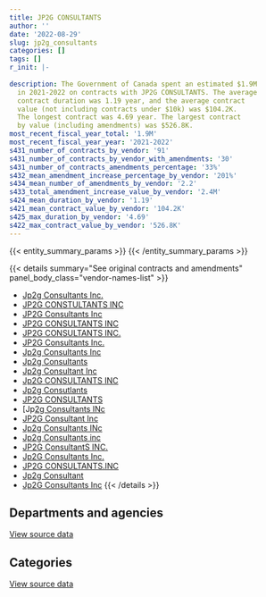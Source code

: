 ```yaml
---
title: JP2G CONSULTANTS
author: ''
date: '2022-08-29'
slug: jp2g_consultants
categories: []
tags: []
r_init: |-
  
description: The Government of Canada spent an estimated $1.9M
  in 2021-2022 on contracts with JP2G CONSULTANTS. The average
  contract duration was 1.19 year, and the average contract
  value (not including contracts under $10k) was $104.2K.
  The longest contract was 4.69 year. The largest contract
  by value (including amendments) was $526.8K.
most_recent_fiscal_year_total: '1.9M'
most_recent_fiscal_year_year: '2021-2022'
s431_number_of_contracts_by_vendor: '91'
s431_number_of_contracts_by_vendor_with_amendments: '30'
s431_number_of_contracts_amendments_percentage: '33%'
s432_mean_amendment_increase_percentage_by_vendor: '201%'
s434_mean_number_of_amendments_by_vendor: '2.2'
s433_total_amendment_increase_value_by_vendor: '2.4M'
s424_mean_duration_by_vendor: '1.19'
s421_mean_contract_value_by_vendor: '104.2K'
s425_max_duration_by_vendor: '4.69'
s422_max_contract_value_by_vendor: '526.8K'
---
```


<script src="/rmarkdown-libs/htmlwidgets/htmlwidgets.js"></script>
<link href="/rmarkdown-libs/datatables-css/datatables-crosstalk.css" rel="stylesheet" />
<script src="/rmarkdown-libs/datatables-binding/datatables.js"></script>
<script src="/rmarkdown-libs/jquery/jquery-3.6.0.min.js"></script>
<link href="/rmarkdown-libs/dt-core-bootstrap/css/dataTables.bootstrap.min.css" rel="stylesheet" />
<link href="/rmarkdown-libs/dt-core-bootstrap/css/dataTables.bootstrap.extra.css" rel="stylesheet" />
<script src="/rmarkdown-libs/dt-core-bootstrap/js/jquery.dataTables.min.js"></script>
<script src="/rmarkdown-libs/dt-core-bootstrap/js/dataTables.bootstrap.min.js"></script>
<link href="/rmarkdown-libs/crosstalk/css/crosstalk.min.css" rel="stylesheet" />
<script src="/rmarkdown-libs/crosstalk/js/crosstalk.min.js"></script>
<script src="/rmarkdown-libs/htmlwidgets/htmlwidgets.js"></script>
<link href="/rmarkdown-libs/datatables-css/datatables-crosstalk.css" rel="stylesheet" />
<script src="/rmarkdown-libs/datatables-binding/datatables.js"></script>
<script src="/rmarkdown-libs/jquery/jquery-3.6.0.min.js"></script>
<link href="/rmarkdown-libs/dt-core-bootstrap/css/dataTables.bootstrap.min.css" rel="stylesheet" />
<link href="/rmarkdown-libs/dt-core-bootstrap/css/dataTables.bootstrap.extra.css" rel="stylesheet" />
<script src="/rmarkdown-libs/dt-core-bootstrap/js/jquery.dataTables.min.js"></script>
<script src="/rmarkdown-libs/dt-core-bootstrap/js/dataTables.bootstrap.min.js"></script>
<link href="/rmarkdown-libs/crosstalk/css/crosstalk.min.css" rel="stylesheet" />
<script src="/rmarkdown-libs/crosstalk/js/crosstalk.min.js"></script>

{{< entity_summary_params >}}
{{< /entity_summary_params >}}

{{< details summary="See original contracts and amendments" panel_body_class="vendor-names-list" >}}
- [Jp2g Consultants Inc.](https://search.open.canada.ca/en/ct/?sort=contract_value_f%20desc&page=1&search_text=%22Jp2g%20Consultants%20Inc.%22)
- [JP2G CONSTULTANTS INC](https://search.open.canada.ca/en/ct/?sort=contract_value_f%20desc&page=1&search_text=%22JP2G%20CONSTULTANTS%20INC%22)
- [JP2G Consultants Inc](https://search.open.canada.ca/en/ct/?sort=contract_value_f%20desc&page=1&search_text=%22JP2G%20Consultants%20Inc%22)
- [JP2G CONSULTANTS INC](https://search.open.canada.ca/en/ct/?sort=contract_value_f%20desc&page=1&search_text=%22JP2G%20CONSULTANTS%20INC%22)
- [JP2G CONSULTANTS INC.](https://search.open.canada.ca/en/ct/?sort=contract_value_f%20desc&page=1&search_text=%22JP2G%20CONSULTANTS%20INC.%22)
- [JP2G Consultants Inc.](https://search.open.canada.ca/en/ct/?sort=contract_value_f%20desc&page=1&search_text=%22JP2G%20Consultants%20Inc.%22)
- [Jp2g Consultants Inc](https://search.open.canada.ca/en/ct/?sort=contract_value_f%20desc&page=1&search_text=%22Jp2g%20Consultants%20Inc%22)
- [Jp2g Consultants](https://search.open.canada.ca/en/ct/?sort=contract_value_f%20desc&page=1&search_text=%22Jp2g%20Consultants%22)
- [Jp2g Consultant Inc](https://search.open.canada.ca/en/ct/?sort=contract_value_f%20desc&page=1&search_text=%22Jp2g%20Consultant%20Inc%22)
- [Jp2G CONSULTANTS INC](https://search.open.canada.ca/en/ct/?sort=contract_value_f%20desc&page=1&search_text=%22Jp2G%20CONSULTANTS%20INC%22)
- [Jp2g Consutlants](https://search.open.canada.ca/en/ct/?sort=contract_value_f%20desc&page=1&search_text=%22Jp2g%20Consutlants%22)
- [JP2G CONSULTANTS](https://search.open.canada.ca/en/ct/?sort=contract_value_f%20desc&page=1&search_text=%22JP2G%20CONSULTANTS%22)
- \[Jp[2g Consultants INc](https://search.open.canada.ca/en/ct/?sort=contract_value_f%20desc&page=1&search_text=%22Jp%5b2g%20Consultants%20INc%22)
- [JP2G Consultant Inc](https://search.open.canada.ca/en/ct/?sort=contract_value_f%20desc&page=1&search_text=%22JP2G%20Consultant%20Inc%22)
- [Jp2g Consultants INc](https://search.open.canada.ca/en/ct/?sort=contract_value_f%20desc&page=1&search_text=%22Jp2g%20Consultants%20INc%22)
- [Jp2g Consultants inc](https://search.open.canada.ca/en/ct/?sort=contract_value_f%20desc&page=1&search_text=%22Jp2g%20Consultants%20inc%22)
- [JP2G ConsultantS INC.](https://search.open.canada.ca/en/ct/?sort=contract_value_f%20desc&page=1&search_text=%22JP2G%20ConsultantS%20INC.%22)
- [Jp2G Consultants Inc.](https://search.open.canada.ca/en/ct/?sort=contract_value_f%20desc&page=1&search_text=%22Jp2G%20Consultants%20Inc.%22)
- [JP2G CONSULTANTS.INC](https://search.open.canada.ca/en/ct/?sort=contract_value_f%20desc&page=1&search_text=%22JP2G%20CONSULTANTS.INC%22)
- [Jp2g Consultant](https://search.open.canada.ca/en/ct/?sort=contract_value_f%20desc&page=1&search_text=%22Jp2g%20Consultant%22)
- [Jp2G Consultants Inc](https://search.open.canada.ca/en/ct/?sort=contract_value_f%20desc&page=1&search_text=%22Jp2G%20Consultants%20Inc%22)
{{< /details >}}

## Departments and agencies

<div id="htmlwidget-1" style="width:100%;height:auto;" class="datatables html-widget"></div>
<script type="application/json" data-for="htmlwidget-1">{"x":{"style":"bootstrap","filter":"none","vertical":false,"data":[["<a href=\"/departments/aafc-aac/\">Agriculture and Agri-Food Canada<\/a>","<a href=\"/departments/cfia-acia/\">Canadian Food Inspection Agency<\/a>","<a href=\"/departments/dnd-mdn/\">National Defence<\/a>","<a href=\"/departments/hc-sc/\">Health Canada<\/a>","<a href=\"/departments/nrc-cnrc/\">National Research Council Canada<\/a>","<a href=\"/departments/pwgsc-tpsgc/\">Public Services and Procurement Canada<\/a>","<a href=\"/departments/rcmp-grc/\">Royal Canadian Mounted Police<\/a>"],[null,null,1268558.64,21036.77,0,88866.97,40205.4],[null,null,1783142.76,null,3194.06,63428.6,null],[7225.56,23801.2,1763723.93,null,50108.04,55617.63,null],[73259.2,56048,1635845.29,null,0,55415.2,38402.97]],"container":"<table class=\"table table-striped table-hover row-border order-column display\">\n  <thead>\n    <tr>\n      <th>Department<\/th>\n      <th>2018-2019<\/th>\n      <th>2019-2020<\/th>\n      <th>2020-2021<\/th>\n      <th>2021-2022<\/th>\n    <\/tr>\n  <\/thead>\n<\/table>","options":{"order":[[4,"desc"]],"pageLength":10,"autoWidth":true,"columnDefs":[{"targets":1,"render":"function(data, type, row, meta) {\n    return type !== 'display' ? data : DTWidget.formatCurrency(data, \"$\", 2, 3, \",\", \".\", true, null);\n  }"},{"targets":2,"render":"function(data, type, row, meta) {\n    return type !== 'display' ? data : DTWidget.formatCurrency(data, \"$\", 2, 3, \",\", \".\", true, null);\n  }"},{"targets":3,"render":"function(data, type, row, meta) {\n    return type !== 'display' ? data : DTWidget.formatCurrency(data, \"$\", 2, 3, \",\", \".\", true, null);\n  }"},{"targets":4,"render":"function(data, type, row, meta) {\n    return type !== 'display' ? data : DTWidget.formatCurrency(data, \"$\", 2, 3, \",\", \".\", true, null);\n  }"},{"width":"16%","targets":[1,2,3,4]},{"className":"dt-right","targets":[1,2,3,4]}],"orderClasses":false}},"evals":["options.columnDefs.0.render","options.columnDefs.1.render","options.columnDefs.2.render","options.columnDefs.3.render"],"jsHooks":[]}</script>
<p class="text-right">
<a href="https://github.com/GoC-Spending/contracts-data/tree/main/data/out/vendors/jp2g_consultants/summary_by_fiscal_year_by_department.csv" class="source-data-link btn btn-link">View source data</a>
</p>

## Categories

<div id="htmlwidget-2" style="width:100%;height:auto;" class="datatables html-widget"></div>
<script type="application/json" data-for="htmlwidget-2">{"x":{"style":"bootstrap","filter":"none","vertical":false,"data":[["<a href=\"/categories/facilities_and_construction/\">Facilities and construction<\/a>","<a href=\"/categories/professional_services/\">Professional services<\/a>","<a href=\"/categories/industrial_products_and_services/\">Industrial products and services<\/a>"],[1369035.33,21036.77,28595.68],[1791484.9,58280.53,null],[1856558.73,43917.63,null],[1858970.66,null,null]],"container":"<table class=\"table table-striped table-hover row-border order-column display\">\n  <thead>\n    <tr>\n      <th>Category<\/th>\n      <th>2018-2019<\/th>\n      <th>2019-2020<\/th>\n      <th>2020-2021<\/th>\n      <th>2021-2022<\/th>\n    <\/tr>\n  <\/thead>\n<\/table>","options":{"order":[[4,"desc"]],"dom":"t","pageLength":30,"autoWidth":true,"columnDefs":[{"targets":1,"render":"function(data, type, row, meta) {\n    return type !== 'display' ? data : DTWidget.formatCurrency(data, \"$\", 2, 3, \",\", \".\", true, null);\n  }"},{"targets":2,"render":"function(data, type, row, meta) {\n    return type !== 'display' ? data : DTWidget.formatCurrency(data, \"$\", 2, 3, \",\", \".\", true, null);\n  }"},{"targets":3,"render":"function(data, type, row, meta) {\n    return type !== 'display' ? data : DTWidget.formatCurrency(data, \"$\", 2, 3, \",\", \".\", true, null);\n  }"},{"targets":4,"render":"function(data, type, row, meta) {\n    return type !== 'display' ? data : DTWidget.formatCurrency(data, \"$\", 2, 3, \",\", \".\", true, null);\n  }"},{"width":"16%","targets":[1,2,3,4]},{"className":"dt-right","targets":[1,2,3,4]}],"orderClasses":false,"lengthMenu":[10,25,30,50,100]}},"evals":["options.columnDefs.0.render","options.columnDefs.1.render","options.columnDefs.2.render","options.columnDefs.3.render"],"jsHooks":[]}</script>
<p class="text-right">
<a href="https://github.com/GoC-Spending/contracts-data/tree/main/data/out/vendors/jp2g_consultants/summary_by_fiscal_year_by_category.csv" class="source-data-link btn btn-link">View source data</a>
</p>
